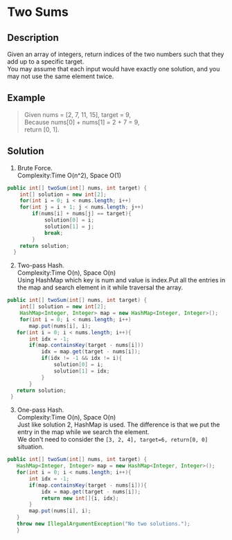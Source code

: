 # Two Sums  
## Description  
Given an array of integers, return indices of the two numbers such that they add up to a specific target.  
You may assume that each input would have exactly one solution, and you may not use the same element twice.  
## Example  
> Given nums = [2, 7, 11, 15], target = 9,  
> Because nums[0] + nums[1] = 2 + 7 = 9,  
> return [0, 1].  
## Solution  
1. Brute Force.  
Complexity:Time O(n^2), Space O(1)  
```java
public int[] twoSum(int[] nums, int target) {
    int[] solution = new int[2];
    for(int i = 0; i < nums.length; i++)
    for(int j = i + 1; j < nums.length; j++)
        if(nums[i] + nums[j] == target){
            solution[0] = i;
            solution[1] = j;
            break;
        }
    return solution;
  }
```
2. Two-pass Hash.  
Complexity:Time O(n), Space O(n)  
Using HashMap which key is num and value is index.Put all the entries in the map and search element in it while traversal the array.   
```java
public int[] twoSum(int[] nums, int target) {
    int[] solution = new int[2];
    HashMap<Integer, Integer> map = new HashMap<Integer, Integer>();
    for(int i = 0; i < nums.length; i++)
       map.put(nums[i], i);
   for(int i = 0; i < nums.length; i++){
       int idx = -1;
       if(map.containsKey(target - nums[i]))
           idx = map.get(target - nums[i]);
           if(idx != -1 && idx != i){
               solution[0] = i;
               solution[1] = idx;
           }
       }
   return solution;
 }
```  
3. One-pass Hash.  
Complexity:Time O(n), Space O(n)  
Just like solution 2, HashMap is used. The difference is that we put the entry in the map while we search the element.  
We don't need to consider the `[3, 2, 4], target=6, return[0, 0]` situation.
```java
public int[] twoSum(int[] nums, int target) {
   HashMap<Integer, Integer> map = new HashMap<Integer, Integer>();
   for(int i = 0; i < nums.length; i++){
       int idx = -1;
       if(map.containsKey(target - nums[i])){
           idx = map.get(target - nums[i]);
           return new int[]{i, idx};
       }
       map.put(nums[i], i);
   }
   throw new IllegalArgumentException("No two solutions.");
   }
```

